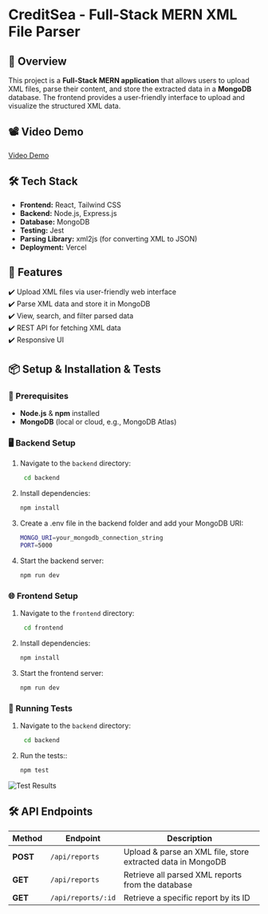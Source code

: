 # CreditSea - Full-Stack MERN XML File Parser

## 📌 Overview  
This project is a **Full-Stack MERN application** that allows users to upload XML files, parse their content, and store the extracted data in a **MongoDB** database. The frontend provides a user-friendly interface to upload and visualize the structured XML data.

## 📽️ Video Demo  
[Video Demo](https://drive.google.com/file/d/1ysbBiJl2iwu_5StDHonflvA51SE9o4A3/view?usp=sharing)  




## 🛠️ Tech Stack  
- **Frontend:** React, Tailwind CSS
- **Backend:** Node.js, Express.js  
- **Database:** MongoDB
- **Testing:** Jest
- **Parsing Library:** xml2js (for converting XML to JSON)
- **Deployment:** Vercel

## 🚀 Features  
✔️ Upload XML files via user-friendly web interface  
✔️ Parse XML data and store it in MongoDB  
✔️ View, search, and filter parsed data  
✔️ REST API for fetching XML data  
✔️ Responsive UI

## 📦 Setup & Installation & Tests

### 🔧 Prerequisites  
- **Node.js** & **npm** installed  
- **MongoDB** (local or cloud, e.g., MongoDB Atlas)  

### 🖥️ Backend Setup  
1. Navigate to the `backend` directory:  
   ```sh
    cd backend
2. Install dependencies:
   ```sh
   npm install
3. Create a .env file in the backend folder and add your MongoDB URI:
   ```sh
   MONGO_URI=your_mongodb_connection_string
   PORT=5000
4. Start the backend server:
   ```sh
   npm run dev
   
### 🌐 Frontend Setup
1. Navigate to the `frontend` directory:  
   ```sh
    cd frontend
2. Install dependencies:
   ```sh
   npm install
3. Start the frontend server:
   ```sh
   npm run dev
   
### 🧪 Running Tests
1. Navigate to the `backend` directory:  
   ```sh
    cd backend
2. Run the tests::
   ```sh
   npm test
![Test Results](frontend/src/assets/tests.jpg)

## 🛠️ API Endpoints  

| Method | Endpoint         | Description                         |
|--------|-----------------|-------------------------------------|
| **POST**   | `/api/reports`      | Upload & parse an XML file, store extracted data in MongoDB |
| **GET**    | `/api/reports`      | Retrieve all parsed XML reports from the database |
| **GET**    | `/api/reports/:id`  | Retrieve a specific report by its ID |
